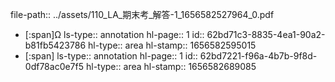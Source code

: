 file-path:: ../assets/110_LA_期末考_解答-1_1656582527964_0.pdf

- [:span]Ω
  ls-type:: annotation
  hl-page:: 1
  id:: 62bd71c3-8835-4ea1-90a2-b81fb5423786
  hl-type:: area
  hl-stamp:: 1656582595015
- [:span]
  ls-type:: annotation
  hl-page:: 1
  id:: 62bd7221-f96a-4b7b-9f8d-0df78ac0e7f5
  hl-type:: area
  hl-stamp:: 1656582689085